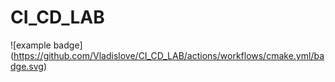 # CI_CD_LAB

![example badge] (https://github.com/Vladislove/CI_CD_LAB/actions/workflows/cmake.yml/badge.svg)
